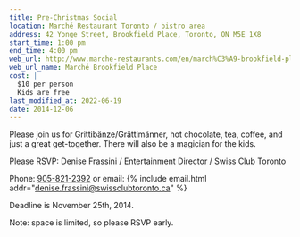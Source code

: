 ```yaml
---
title: Pre-Christmas Social
location: Marché Restaurant Toronto / bistro area
address: 42 Yonge Street, Brookfield Place, Toronto, ON M5E 1X8
start_time: 1:00 pm
end_time: 4:00 pm
web_url: http://www.marche-restaurants.com/en/march%C3%A9-brookfield-place-street-level
web_url_name: Marché Brookfield Place
cost: |
  $10 per person
  Kids are free
last_modified_at: 2022-06-19
date: 2014-12-06
---
```


Please join us for Grittibänze/Grättimänner, hot chocolate, tea, coffee, and
just a great get-together. There will also be a magician for the kids.

Please RSVP: Denise Frassini / Entertainment Director / Swiss Club Toronto

Phone: [905-821-2392][tel] or email: {% include email.html
addr="denise.frassini@swissclubtoronto.ca" %}

Deadline is November 25th, 2014.

Note: space is limited, so please RSVP early.

[tel]: <tel:905-821-2392>
